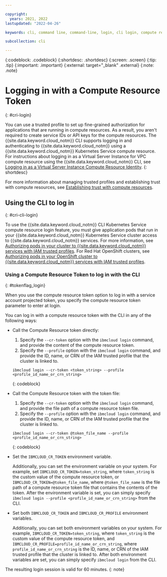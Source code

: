 ```yaml
---

copyright:
  years: 2021, 2022
lastupdated: "2022-04-26"

keywords: cli, command line, command-line, login, cli login, compute resource, token, iks, trusted profiles, cri, IBM Cloud

subcollection: cli

---
```


{:codeblock: .codeblock}
{:shortdesc: .shortdesc}
{:screen: .screen}
{:tip: .tip}
{:important: .important}
{:external: target="_blank" .external}
{:note: .note}

# Logging in with a Compute Resource Token
{: #cri-login}

You can use a trusted profile to set up fine-grained authorization for applications that are running in compute resources. As a result, you aren't required to create service IDs or API keys for the compute resources. The {{site.data.keyword.cloud_notm}} CLI supports logging in and authenticating to {{site.data.keyword.cloud_notm}} using a {{site.data.keyword.cloud_notm}} Kubernetes Service compute resource. For instructions about logging in as a Virtual Server Instance for VPC compute resource using the {{site.data.keyword.cloud_notm}} CLI, see [Logging in as a Virtual Server Instance Compute Resource Identity](/docs/cli?topic=cli-vsi-cri-login).
{: shortdesc}

For more information about managing trusted profiles and establishing trust with compute resources, see [Establishing trust with compute resources](/docs/account?topic=account-create-trusted-profile&interface=ui#create-profile-compute).

## Using the CLI to log in
{: #cri-cli-login}

To use the {{site.data.keyword.cloud_notm}} CLI Kubernetes Service compute resource login feature, you must give application pods that run in your {{site.data.keyword.cloud_notm}} Kubernetes Service cluster access to {{site.data.keyword.cloud_notm}} services. For more information, see [Authorizing pods in your cluster to {{site.data.keyword.cloud_notm}} services with IAM trusted profiles](/docs/containers?topic=containers-pod-iam-identity&interface=ui). For Red Hat OpenShift clusters, see [Authorizing pods in your OpenShift cluster to {{site.data.keyword.cloud_notm}} services with IAM trusted profiles](/docs/openshift?topic=openshift-pod-iam-identity&interface=ui).

### Using a Compute Resource Token to log in with the CLI
{: #tokenflag_login}

When you use the compute resource token option to log in with a service account projected token, you specify the compute resource token parameter to enter at login.

You can log in with a compute resource token with the CLI in any of the following ways:

* Call the Compute Resource token directly:
   1. Specify the `--cr-token` option with the `ibmcloud login` command, and provide the content of the compute resource token.
   2. Specify the `--profile` option with the `ibmcloud login` command, and provide the ID, name, or CRN of the IAM trusted profile that the cluster is linked to.

   ```text
   ibmcloud login --cr-token <token_string> --profile <profile_id_name_or_crn_string>
   ```
   {: codeblock}

* Call the Compute Resource token with the token file:
   1. Specify the `--cr-token` option with the `ibmcloud login` command, and provide the file path of a compute resource token file.
   2. Specify the `--profile` option with the `ibmcloud login` command, and provide the ID, name, or CRN of the IAM trusted profile that the cluster is linked to.

   ```text
   ibmcloud login --cr-token @token_file_name --profile <profile_id_name_or_crn_string>
   ```
   {: codeblock}
  
* Set the `IBMCLOUD_CR_TOKEN` environment variable. 
  
   Additionally, you can set the environment variable on your system. For example, set `IBMCLOUD_CR_TOKEN=token_string`, where `token_string` is the custom value of the compute resource token, or `IBMCLOUD_CR_TOKEN=@token_file_name`, where `@token_file_name` is the file path of a compute resource token file that contains the contents of the token. After the environment variable is set, you can simply specify `ibmcloud login --profile <profile_id_name_or_crn_string>` from the CLI.

* Set both `IBMCLOUD_CR_TOKEN` and `IBMCLOUD_CR_PROFILE` environment variables.
  
   Additionally, you can set both environment variables on your system. For example, `IBMCLOUD_CR_TOKEN=token_string`, where `token_string` is the custom value of the compute resource token, and `IBMCLOUD_CR_PROFILE=profile_id_name_or_crn_string`, where `profile_id_name_or_crn_string` is the ID, name, or CRN of the IAM trusted profile that the cluster is linked to. After both environment variables are set, you can simply specify `ibmcloud login` from the CLI.

The resulting login session is valid for 60 minutes.
{: note}
